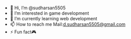 - 👋 Hi, I’m @sudharsan5505
- 👀 I’m interested in game development
- 🌱 I’m currently learning web development
- 📫 How to reach me Mail:d.sudharsan5505@gmail.com
- ⚡ Fun fact🎮

<!---
sudharsan5505/sudharsan5505 is a ✨ special ✨ repository because its `README.md` (this file) appears on your GitHub profile.
You can click the Preview link to take a look at your changes.
--->
